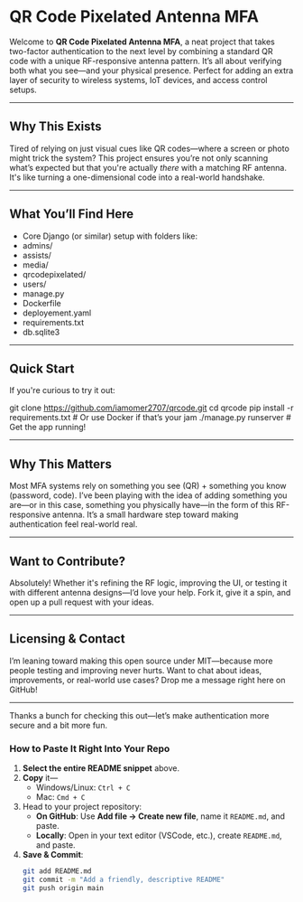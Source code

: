 # QR Code Pixelated Antenna MFA

Welcome to **QR Code Pixelated Antenna MFA**, a neat project that takes two-factor authentication to the next level by combining a standard QR code with a unique RF-responsive antenna pattern. It’s all about verifying both what you see—and your physical presence. Perfect for adding an extra layer of security to wireless systems, IoT devices, and access control setups.

---

##  Why This Exists

Tired of relying on just visual cues like QR codes—where a screen or photo might trick the system? This project ensures you’re not only scanning what’s expected but that you're actually *there* with a matching RF antenna. It's like turning a one-dimensional code into a real-world handshake.

---

##  What You’ll Find Here

- Core Django (or similar) setup with folders like:
- admins/
- assists/
- media/
- qrcodepixelated/
- users/
- manage.py
- Dockerfile
- deployement.yaml
- requirements.txt
- db.sqlite3
  
---

##  Quick Start

If you're curious to try it out:

git clone https://github.com/iamomer2707/qrcode.git
cd qrcode
pip install -r requirements.txt   # Or use Docker if that’s your jam
./manage.py runserver  # Get the app running!

---

## Why This Matters

Most MFA systems rely on something you see (QR) + something you know (password, code). I’ve been playing with the idea of adding something you are—or in this case, something you physically have—in the form of this RF-responsive antenna. It’s a small hardware step toward making authentication feel real-world real.

---

## Want to Contribute?

Absolutely! Whether it's refining the RF logic, improving the UI, or testing it with different antenna designs—I’d love your help. Fork it, give it a spin, and open up a pull request with your ideas.

---

## Licensing & Contact

I’m leaning toward making this open source under MIT—because more people testing and improving never hurts. Want to chat about ideas, improvements, or real-world use cases? Drop me a message right here on GitHub!

---

Thanks a bunch for checking this out—let’s make authentication more secure and a bit more fun.

### How to Paste It Right Into Your Repo

1. **Select the entire README snippet** above.
2. **Copy** it—  
   - Windows/Linux: `Ctrl + C`  
   - Mac: `Cmd + C`
3. Head to your project repository:
   - **On GitHub**: Use **Add file → Create new file**, name it `README.md`, and paste.
   - **Locally**: Open in your text editor (VSCode, etc.), create `README.md`, and paste.
4. **Save & Commit**:
   ```bash
   git add README.md
   git commit -m "Add a friendly, descriptive README"
   git push origin main

   
